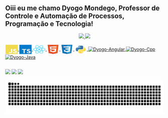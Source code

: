 ## Oiii eu me chamo Dyogo Mondego, Professor de Controle e Automação de Processos, Programação e Tecnologia!
<div align="center">
  <a href="https://github.com/Dyogo199">
  <img height="150em" src="https://github-readme-stats.vercel.app/api?Dyogo199=anuraghazra">
  <img height="150em" src="https://github-readme-stats.vercel.app/api/top-langs/?username=Dyogo199&layout=compact&langs_count=7&theme=tokyonight"/>
</div>
<div style="display: inline_block"><br>
  <img align="center" alt="Dyogo-Js" height="30" width="40" src="https://raw.githubusercontent.com/devicons/devicon/master/icons/javascript/javascript-plain.svg">
  <img align="center" alt="Dyogo-Ts" height="30" width="40" src="https://raw.githubusercontent.com/devicons/devicon/master/icons/typescript/typescript-plain.svg">
  <img align="center" alt="Dyogo-React" height="30" width="40" src="https://raw.githubusercontent.com/devicons/devicon/master/icons/react/react-original.svg">
  <img align="center" alt="Dyogo-HTML" height="30" width="40" src="https://raw.githubusercontent.com/devicons/devicon/master/icons/html5/html5-original.svg">
  <img align="center" alt="Dyogo-CSS" height="30" width="40" src="https://raw.githubusercontent.com/devicons/devicon/master/icons/css3/css3-original.svg">
  <img align="center" alt="Dyogo-Python" height="30" width="40" src="https://raw.githubusercontent.com/devicons/devicon/master/icons/python/python-original.svg">
   <img align="center" alt="Dyogo-Angular" height="30" width="40" src="https://cdn.jsdelivr.net/gh/devicons/devicon/icons/angularjs/angularjs-original.svg">
  <img align="center" alt="Dyogo-Cpp" height="30" width="40" src="https://cdn.jsdelivr.net/gh/devicons/devicon/icons/cplusplus/cplusplus-original.svg">
  <img align="center" alt="Dyogo-Java" height="30" width="40"  src="https://cdn.jsdelivr.net/gh/devicons/devicon/icons/java/java-original.svg">
  
  ##
 
<div> 
  <a href="https://instagram.com/dyogomondego" target="_blank"><img src="https://img.shields.io/badge/-Instagram-%23E4405F?style=for-the-badge&logo=instagram&logoColor=white" target="_blank"></a>
  <a href = "d.m.m.a94@gmail.com"><img src="https://img.shields.io/badge/-Gmail-%23333?style=for-the-badge&logo=gmail&logoColor=white" target="_blank"></a>
  <a href="[https://www.linkedin.com/in/rafaella-ballerini-45875016a](https://www.linkedin.com/in/dyogo-mondego-moraes-86a68658/)" target="_blank"><img src="https://img.shields.io/badge/-LinkedIn-%230077B5?style=for-the-badge&logo=linkedin&logoColor=white" target="_blank"></a> 
 
  ![Snake animation](https://github.com/Dyogo199/Dyogo199/blob/output/github-contribution-grid-snake.svg)
 
</div>
